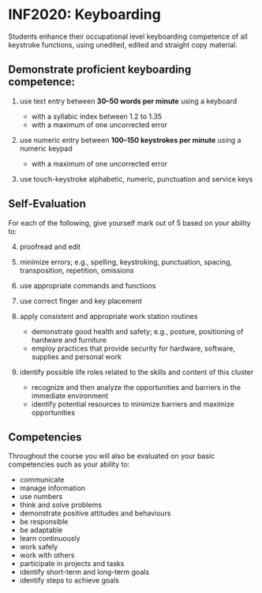 # INF2020: Keyboarding

Students enhance their occupational level keyboarding competence of all keystroke functions, using unedited, edited and straight copy material.

## Demonstrate proficient keyboarding competence:

1. use text entry between **30–50 words per minute** using a keyboard
    * with a syllabic index between 1.2 to 1.35
    * with a maximum of one uncorrected error

2. use numeric entry between **100–150 keystrokes per minute** using a numeric keypad
    * with a maximum of one uncorrected error

3. use touch-keystroke alphabetic, numeric, punctuation and service keys

## Self-Evaluation

For each of the following, give yourself mark out of 5 based on your ability to:

4. proofread and edit

5. minimize errors; e.g., spelling, keystroking, punctuation, spacing, transposition, repetition, omissions

6. use appropriate commands and functions

7. use correct finger and key placement

8. apply consistent and appropriate work station routines
    * demonstrate good health and safety; e.g., posture, positioning of hardware and furniture
    * employ practices that provide security for hardware, software, supplies and personal work

9. identify possible life roles related to the skills and content of this cluster
    * recognize and then analyze the opportunities and barriers in the immediate environment
    * identify potential resources to minimize barriers and maximize opportunities

## Competencies

Throughout the course you will also be evaluated on your basic competencies such as your ability to:

* communicate
* manage information
* use numbers
* think and solve problems
* demonstrate positive attitudes and behaviours
* be responsible
* be adaptable
* learn continuously
* work safely
* work with others
* participate in projects and tasks
* identify short-term and long-term goals
* identify steps to achieve goals
